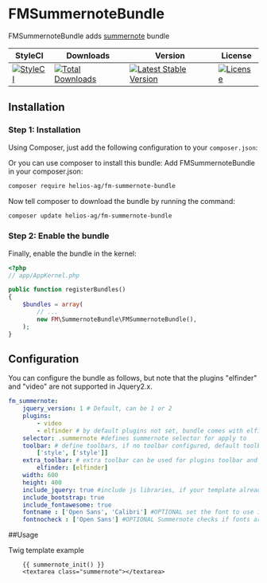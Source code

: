 FMSummernoteBundle
==================

FMSummernoteBundle adds [summernote](https://github.com/summernote/summernote) bundle


| StyleCI | Downloads | Version | License |
|---------|-----------|---------|---------|
|[![StyleCI](https://styleci.io/repos/43000455/shield)](https://styleci.io/repos/43000455)|[![Total Downloads](https://poser.pugx.org/helios-ag/fm-summernote-bundle/downloads)](https://packagist.org/packages/helios-ag/fm-summernote-bundle)|[![Latest Stable Version](https://poser.pugx.org/helios-ag/fm-summernote-bundle/v/stable)](https://packagist.org/packages/helios-ag/fm-summernote-bundle)|[![License](https://poser.pugx.org/helios-ag/fm-summernote-bundle/license)](https://packagist.org/packages/helios-ag/fm-summernote-bundle)|


## Installation


### Step 1: Installation

Using Composer, just add the following configuration to your `composer.json`:

Or you can use composer to install this bundle:
Add FMSummernoteBundle in your composer.json:

```sh
composer require helios-ag/fm-summernote-bundle
```

Now tell composer to download the bundle by running the command:

```sh
composer update helios-ag/fm-summernote-bundle
```

### Step 2: Enable the bundle

Finally, enable the bundle in the kernel:

``` php
<?php
// app/AppKernel.php

public function registerBundles()
{
    $bundles = array(
        // ...
        new FM\SummernoteBundle\FMSummernoteBundle(),
    );
}
```

## Configuration

You can configure the bundle as follows, but note that the plugins "elfinder" and "video" are not supported in Jquery2.x.

```yaml
fm_summernote:
    jquery_version: 1 # Default, can be 1 or 2
    plugins:
        - video
        - elfinder # by default plugins not set, bundle comes with elfinder plugin / provides integration with FMElfinderBundle
    selector: .summernote #defines summernote selector for apply to
    toolbar: # define toolbars, if no toolbar configured, default toolbars defined
        ['style', ['style']]
    extra_toolbar: # extra toolbar can be used for plugins toolbar and as additional toolbar setings, when 'toolbar' option is omitted
        elfinder: [elfinder]
    width: 600
    height: 400
    include_jquery: true #include js libraries, if your template already have them, set to false
    include_bootstrap: true
    include_fontawesome: true
    fontname : ['Open Sans', 'Calibri'] #OPTIONAL set the font to use in Summernote
    fontnocheck : ['Open Sans'] #OPTIONAL Summernote checks if fonts are set in your CSS and won't allow them if it can not find them excepts for those listed here

```

##Usage

Twig template example

```twig
    {{ summernote_init() }}
    <textarea class="summernote"></textarea>  
```
